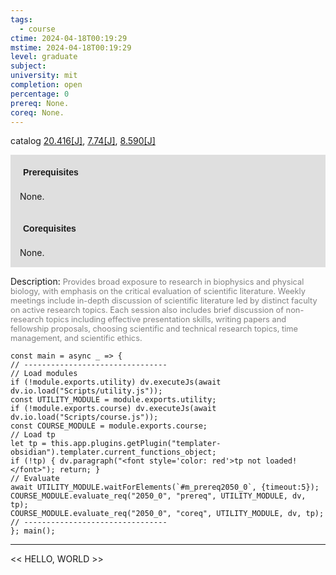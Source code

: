 ```yaml
---
tags:
  - course
ctime: 2024-04-18T00:19:29
mstime: 2024-04-18T00:19:29
level: graduate
subject: 
university: mit
completion: open
percentage: 0
prereq: None.
coreq: None.
---
```


catalog [20.416[J]](http://student.mit.edu/catalog/m20a.html#20.416), [7.74[J]](http://student.mit.edu/catalog/m7a.html#7.74), [8.590[J]](http://student.mit.edu/catalog/m8b.html#8.590)

<span style="display: block; padding: 15px; background-color: rgb(100, 100, 100, 0.2);"><font id="m_prereq2050_0" style="display: block; font-family: Arial, sans-serif; font-weight: bold; padding: 5px">Prerequisites</font><br><span id="prereq2050_0">None.</span></span>
<span style="display: block; padding: 15px; background-color: rgb(100, 100, 100, 0.2);"><font id="m_coreq2050_0" style="display: block; font-family: Arial, sans-serif; font-weight: bold; padding: 5px">Corequisites</font><br><span id="coreq2050_0">None.</span></span>

<font style="">Description:</font>
<font style="color: grey; font-size: 0.8rem;">Provides broad exposure to research in biophysics and physical biology, with emphasis on the critical evaluation of scientific literature. Weekly meetings include in-depth discussion of scientific literature led by distinct faculty on active research topics. Each session also includes brief discussion of non-research topics including effective presentation skills, writing papers and fellowship proposals, choosing scientific and technical research topics, time management, and scientific ethics.</font>

```dataviewjs
const main = async _ => {
// --------------------------------
// Load modules
if (!module.exports.utility) dv.executeJs(await dv.io.load("Scripts/utility.js"));
const UTILITY_MODULE = module.exports.utility;
if (!module.exports.course) dv.executeJs(await dv.io.load("Scripts/course.js"));
const COURSE_MODULE = module.exports.course;
// Load tp
let tp = this.app.plugins.getPlugin("templater-obsidian").templater.current_functions_object;
if (!tp) { dv.paragraph("<font style='color: red'>tp not loaded!</font>"); return; }
// Evaluate
await UTILITY_MODULE.waitForElements(`#m_prereq2050_0`, {timeout:5});
COURSE_MODULE.evaluate_req("2050_0", "prereq", UTILITY_MODULE, dv, tp);
COURSE_MODULE.evaluate_req("2050_0", "coreq", UTILITY_MODULE, dv, tp);
// --------------------------------
}; main();
```

---

<< HELLO, WORLD >>
